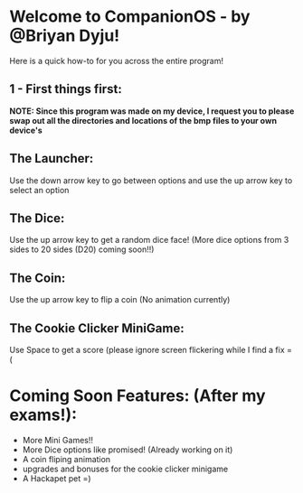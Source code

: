 # Welcome to CompanionOS - by @Briyan Dyju!

Here is a quick how-to for you across the entire program!

## 1 - First things first:
**NOTE: Since this program was made on my device, I request you to please swap out all the directories and locations of the bmp files to your own device's**

## The Launcher:
Use the down arrow key to go between options and use the up arrow key to select an option

## The Dice:
Use the up arrow key to get a random dice face! (More dice options from 3 sides to 20 sides (D20) coming soon!!)

## The Coin:
Use the up arrow key to flip a coin (No animation currently)

## The Cookie Clicker MiniGame:
Use Space to get a score (please ignore screen flickering while I find a fix =(

# Coming Soon Features: (After my exams!):
- More Mini Games!!
- More Dice options like promised! (Already working on it)
- A coin fliping animation
- upgrades and bonuses for the cookie clicker minigame
- A Hackapet pet =)

